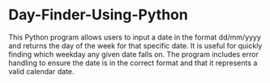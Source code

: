 # Day-Finder-Using-Python
This Python program allows users to input a date in the format dd/mm/yyyy and returns the day of the week for that specific date. It is useful for quickly finding which weekday any given date falls on. The program includes error handling to ensure the date is in the correct format and that it represents a valid calendar date.
